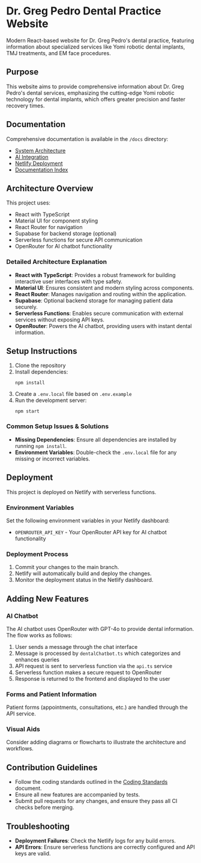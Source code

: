 # Dr. Greg Pedro Dental Practice Website

Modern React-based website for Dr. Greg Pedro's dental practice, featuring information about specialized services like Yomi robotic dental implants, TMJ treatments, and EM face procedures.

## Purpose

This website aims to provide comprehensive information about Dr. Greg Pedro's dental services, emphasizing the cutting-edge Yomi robotic technology for dental implants, which offers greater precision and faster recovery times.

## Documentation

Comprehensive documentation is available in the `/docs` directory:

- [System Architecture](./docs/01-system-architecture.md)
- [AI Integration](./docs/02-ai-integration.md)
- [Netlify Deployment](./docs/03-netlify-deployment.md)
- [Documentation Index](./docs/index.md)

## Architecture Overview

This project uses:
- React with TypeScript
- Material UI for component styling
- React Router for navigation
- Supabase for backend storage (optional)
- Serverless functions for secure API communication
- OpenRouter for AI chatbot functionality

### Detailed Architecture Explanation

- **React with TypeScript**: Provides a robust framework for building interactive user interfaces with type safety.
- **Material UI**: Ensures consistent and modern styling across components.
- **React Router**: Manages navigation and routing within the application.
- **Supabase**: Optional backend storage for managing patient data securely.
- **Serverless Functions**: Enables secure communication with external services without exposing API keys.
- **OpenRouter**: Powers the AI chatbot, providing users with instant dental information.

## Setup Instructions

1. Clone the repository
2. Install dependencies:
   ```
   npm install
   ```
3. Create a `.env.local` file based on `.env.example`
4. Run the development server:
   ```
   npm start
   ```

### Common Setup Issues & Solutions

- **Missing Dependencies**: Ensure all dependencies are installed by running `npm install`.
- **Environment Variables**: Double-check the `.env.local` file for any missing or incorrect variables.

## Deployment

This project is deployed on Netlify with serverless functions.

### Environment Variables

Set the following environment variables in your Netlify dashboard:

- `OPENROUTER_API_KEY` - Your OpenRouter API key for AI chatbot functionality

### Deployment Process

1. Commit your changes to the main branch.
2. Netlify will automatically build and deploy the changes.
3. Monitor the deployment status in the Netlify dashboard.

## Adding New Features

### AI Chatbot

The AI chatbot uses OpenRouter with GPT-4o to provide dental information. The flow works as follows:

1. User sends a message through the chat interface
2. Message is processed by `dentalChatbot.ts` which categorizes and enhances queries
3. API request is sent to serverless function via the `api.ts` service
4. Serverless function makes a secure request to OpenRouter
5. Response is returned to the frontend and displayed to the user

### Forms and Patient Information

Patient forms (appointments, consultations, etc.) are handled through the API service.

### Visual Aids

Consider adding diagrams or flowcharts to illustrate the architecture and workflows.

## Contribution Guidelines

- Follow the coding standards outlined in the [Coding Standards](./docs/coding-standards.md) document.
- Ensure all new features are accompanied by tests.
- Submit pull requests for any changes, and ensure they pass all CI checks before merging.

## Troubleshooting

- **Deployment Failures**: Check the Netlify logs for any build errors.
- **API Errors**: Ensure serverless functions are correctly configured and API keys are valid.
